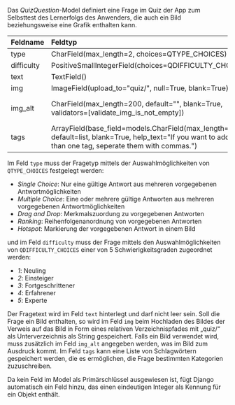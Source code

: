 Das *QuizQuestion*-Model definiert eine Frage im Quiz der App zum Selbsttest des Lernerfolgs des Anwenders,
die auch ein Bild beziehungsweise eine Grafik enthalten kann.

| Feldname | Feldtyp | Nutzung |
| :--- | :--- | :--- |
| type | CharField(max_length=2, choices=QTYPE_CHOICES) | Fragetyp |
| difficulty | PositiveSmallIntegerField(choices=QDIFFICULTY_CHOICES) | Schwierigkeitsgrad |
| text | TextField() | Fragetext |
| img | ImageField(upload_to="quiz/", null=True, blank=True) | Bild |
| img_alt | CharField(max_length=200, default="", blank=True, validators=[validate_img_is_not_empty]) | Alternative Textbeschreibung des Bildes |
| tags | ArrayField(base_field=models.CharField(max_length=100), default=list, blank=True, help_text="If you want to add more than one tag, seperate them with commas.") | Schlagwörter |

Im Feld `type` muss der Fragetyp mittels der Auswahlmöglichkeiten von `QTYPE_CHOICES` festgelegt werden:
* _Single Choice_: Nur eine gültige Antwort aus mehreren vorgegebenen Antwortmöglichkeiten
* _Multiple Choice_: Eine oder mehrere gültige Antworten aus mehreren vorgegebenen Antwortmöglichkeiten
* _Drag and Drop_: Merkmalszuordung zu vorgegebenen Antworten
* _Ranking_: Reihenfolgenanordnung von vorgegebenen Antworten
* _Hotspot_: Markierung der vorgegebenen Antwort in einem Bild

und im Feld `difficulty` muss der Frage mittels den Auswahlmöglichkeiten von `QDIFFICULTY_CHOICES` einer von 5
Schwierigkeitsgraden zugeordnet werden:
* _1_: Neuling
* _2_: Einsteiger
* _3_: Fortgeschrittener
* _4_: Erfahrener
* _5_: Experte

Der Fragetext wird im Feld `text` hinterlegt und darf nicht leer sein. Soll die Frage ein Bild enthalten, so
wird im Feld `img` beim Hochladen des Bildes der Verweis auf das Bild in Form eines relativen
Verzeichnispfades mit „quiz/“ als Unterverzeichnis als String gespeichert. Falls ein Bild verwendet wird, muss
zusätzlich im Feld `img_alt` angegeben werden, was im Bild zum Ausdruck kommt. Im Feld `tags` kann eine Liste
von Schlagwörtern gespeichert werden, die es ermöglichen, die Frage bestimmten Kategorien zuzuschreiben.

Da kein Feld im Model als Primärschlüssel ausgewiesen ist, fügt Django automatisch ein Feld hinzu, das einen
eindeutigen Integer als Kennung für ein Objekt enthält.
